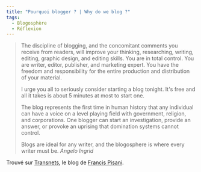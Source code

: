 ```yaml
---
title: "Pourquoi blogger ? | Why do we blog ?"
tags:
  - Blogosphère
  - Réflexion
---
```


> The discipline of blogging, and the concomitant comments you receive from readers, will improve your thinking, researching, writing, editing, graphic design, and editing skills. You are in total control. You are writer, editor, publisher, and marketing expert. You have the freedom and responsibility for the entire production and distribution of your material.
> 
>   I urge you all to seriously consider starting a blog tonight. It's free and all it takes is about 5 minutes at most to start one.
> 
>   The blog represents the first time in human history that any individual can have a voice on a level playing field with government, religion, and corporations. One blogger can start an investigation, provide an answer, or provoke an uprising that domination systems cannot control.
> 
>   Blogs are ideal for any writer, and the blogosphere is where every writer must be.
>   <cite>Angelo Ingrid</cite>

Trouvé sur [Transnets](http://pisani.blog.lemonde.fr/2007/07/12/ecrire-bloguer/), le blog de [Francis Pisani](http://pisani.blog.lemonde.fr/a-propos/).